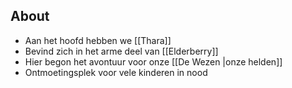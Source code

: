 ## About
- Aan het hoofd hebben we [[Thara]]
- Bevind zich in het arme deel van [[Elderberry]]
- Hier begon het avontuur voor onze [[De Wezen |onze helden]]
- Ontmoetingsplek voor vele kinderen in nood